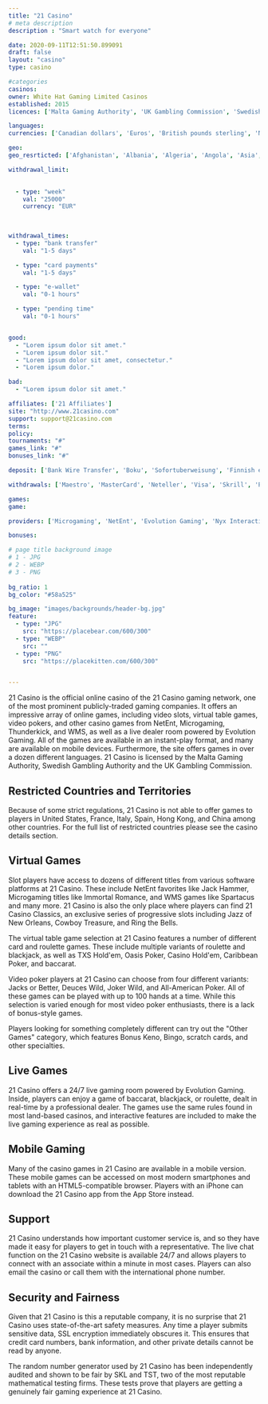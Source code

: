 ```yaml
---
title: "21 Casino"
# meta description
description : "Smart watch for everyone"

date: 2020-09-11T12:51:50.899091
draft: false
layout: "casino" 
type: casino

#categories
casinos: 
owner: White Hat Gaming Limited Casinos
established: 2015
licences: ['Malta Gaming Authority', 'UK Gambling Commission', 'Swedish Gambling Authority']

languages: 
currencies: ['Canadian dollars', 'Euros', 'British pounds sterling', 'Norwegian kroner', 'Swedish kronor', 'South African Rand']

geo: 
geo_resrticted: ['Afghanistan', 'Albania', 'Algeria', 'Angola', 'Asia', 'Australia', 'Australian Capital Territory', 'New South Wales', 'Northern Territory', 'Queensland', 'South Australia', 'Tasmania', 'Victoria', 'Western Australia', 'Austria', 'Belgium', 'Bolivia', 'Bulgaria', 'Cuba', 'Denmark', 'Ecuador', 'Ethiopia', 'France', 'Germany', 'Schleswig-Holstein', 'Ghana', 'Guyana', 'Hungary', 'Indonesia', 'Iran', 'Iraq', 'Israel', 'Italy', 'Kenya', 'Laos', 'Latvia', 'Lithuania', 'Myanmar [Burma]', 'Netherlands', 'Netherlands Antilles', 'Nigeria', 'North Korea', 'Pakistan', 'Panama', 'Papua New Guinea', 'Poland', 'Puerto Rico', 'Romania', 'Russia', 'Réunion', 'Serbia', 'Singapore', 'Slovenia', 'Spain', 'Sri Lanka', 'Sudan', 'Switzerland', 'Syria', 'São Tomé and Príncipe', 'Tanzania', 'Thailand', 'Turkey', 'U.S. Minor Outlying Islands', 'Uganda', 'United States', 'Alabama', 'Alaska', 'American Samoa', 'Arizona', 'Arkansas', 'California', 'Colorado', 'Connecticut', 'Delaware', 'District of Columbia', 'Florida', 'Georgia(US)', 'Guam', 'Hawaii', 'Idaho', 'Illinois', 'Indiana', 'Iowa', 'Kansas', 'Kentucky', 'Louisiana', 'Maine', 'Maryland', 'Massachusetts', 'Michigan', 'Minnesota', 'Mississippi', 'Missouri', 'Montana', 'Nebraska', 'Nevada', 'New Hampshire', 'New Jersey', 'New Mexico', 'New York', 'North Carolina', 'North Dakota', 'Northern Mariana Islands', 'Ohio', 'Oklahoma', 'Oregon', 'Pennsylvania', 'Rhode Island', 'South Carolina', 'South Dakota', 'Tennessee', 'Texas', 'U.S. Virgin Islands', 'Utah', 'Vermont', 'Virginia', 'Washington', 'West Virginia', 'Wisconsin', 'Wyoming', 'Vietnam', 'Yemen', 'Zimbabwe']

withdrawal_limit:

  
  - type: "week"
    val: "25000"
    currency: "EUR"
  
  

withdrawal_times:
  - type: "bank transfer"
    val: "1-5 days"

  - type: "card payments"
    val: "1-5 days"

  - type: "e-wallet"
    val: "0-1 hours"

  - type: "pending time"
    val: "0-1 hours"


good:
  - "Lorem ipsum dolor sit amet."
  - "Lorem ipsum dolor sit."
  - "Lorem ipsum dolor sit amet, consectetur."
  - "Lorem ipsum dolor."

bad:
  - "Lorem ipsum dolor sit amet."

affiliates: ['21 Affiliates']
site: "http://www.21casino.com"
support: support@21casino.com
terms:
policy:
tournaments: "#"
games_link: "#"
bonuses_link: "#"

deposit: ['Bank Wire Transfer', 'Boku', 'Sofortuberweisung', 'Finnish ebank', 'Maestro', 'MasterCard', 'Skrill', 'Neteller', 'Paysafe Card', 'Trustly', 'Visa', 'Entropay', 'Interac', 'PayPal']

withdrawals: ['Maestro', 'MasterCard', 'Neteller', 'Visa', 'Skrill', 'PayPal', 'Trustly', 'Bank Wire Transfer']

games: 
game:

providers: ['Microgaming', 'NetEnt', 'Evolution Gaming', 'Nyx Interactive', 'NextGen Gaming', '1x2Games', 'Blueprint Gaming', 'Genesis Gaming', 'Leander Games', 'Quickspin', 'Merkur Gaming', 'Thunderkick', '2 By 2 Gaming', 'Big Time Gaming', 'Games Warehouse', 'Elk Studios', 'Lightning Box', 'Multicommerce Game Studio', 'Stakelogic', 'Foxium', 'Adoptit Publishing', 'Asylum Labs', 'Barcrest Games', 'Betdigital', 'BlaBlaBla Studios', 'Bulletproof Games', 'Cayetano Gaming', 'Chance Interactive', 'Concept Gaming', 'Fantasma Games', 'Felt Gaming', 'Fuga Gaming', 'Inspired', 'Just For The Win', 'Kalamba Games', 'Live 5 Gaming', 'Magic Dreams', 'MetaGU', 'Old Skool Studios', "Play'n GO", 'Probability', 'Push Gaming', 'Rabcat', 'Realistic Games', 'Red7 Mobile', 'Red Tiger Gaming', 'Reflex Gaming', 'SG Gaming', 'Seven Deuce Gaming', 'Shuffle Master', 'Sigma Games', 'Spieldev', 'Spike Games', 'Sthlm Gaming', 'Storm Gaming', 'SUNFOX Games', 'Touchstone Games', 'Wild Streak Gaming', 'WMS', 'YoloPlay', 'Wazdan']

bonuses:

# page title background image 
# 1 - JPG
# 2 - WEBP
# 3 - PNG
 
bg_ratio: 1 
bg_color: "#58a525" 

bg_image: "images/backgrounds/header-bg.jpg"
feature:
  - type: "JPG"
    src: "https://placebear.com/600/300"   
  - type: "WEBP"
    src: ""
  - type: "PNG"
    src: "https://placekitten.com/600/300"   


---
```


21 Casino is the official online casino of the 21 Casino gaming network, one of the most prominent publicly-traded gaming companies. It offers an impressive array of online games, including video slots, virtual table games, video pokers, and other casino games from NetEnt, Microgaming, Thunderkick, and WMS, as well as a live dealer room powered by Evolution Gaming. All of the games are available in an instant-play format, and many are available on mobile devices. Furthermore, the site offers games in over a dozen different languages. 21 Casino is licensed by the Malta Gaming Authority, Swedish Gambling Authority and the UK Gambling Commission.

## Restricted Countries and Territories
Because of some strict regulations, 21 Casino is not able to offer games to players in United States, France, Italy, Spain, Hong Kong, and China among other countries. For the full list of restricted countries please see the casino details section.

## Virtual Games
Slot players have access to dozens of different titles from various software platforms at 21 Casino. These include NetEnt favorites like Jack Hammer, Microgaming titles like Immortal Romance, and WMS games like Spartacus and many more. 21 Casino is also the only place where players can find 21 Casino Classics, an exclusive series of progressive slots including Jazz of New Orleans, Cowboy Treasure, and Ring the Bells.

The virtual table game selection at 21 Casino features a number of different card and roulette games. These include multiple variants of roulette and blackjack, as well as TXS Hold'em, Oasis Poker, Casino Hold'em, Caribbean Poker, and baccarat.

Video poker players at 21 Casino can choose from four different variants: Jacks or Better, Deuces Wild, Joker Wild, and All-American Poker. All of these games can be played with up to 100 hands at a time. While this selection is varied enough for most video poker enthusiasts, there is a lack of bonus-style games.

Players looking for something completely different can try out the "Other Games" category, which features Bonus Keno, Bingo, scratch cards, and other specialties.

## Live Games
21 Casino offers a 24/7 live gaming room powered by Evolution Gaming. Inside, players can enjoy a game of baccarat, blackjack, or roulette, dealt in real-time by a professional dealer. The games use the same rules found in most land-based casinos, and interactive features are included to make the live gaming experience as real as possible.

## Mobile Gaming
Many of the casino games in 21 Casino are available in a mobile version. These mobile games can be accessed on most modern smartphones and tablets with an HTML5-compatible browser. Players with an iPhone can download the 21 Casino app from the App Store instead.

## Support
21 Casino understands how important customer service is, and so they have made it easy for players to get in touch with a representative. The live chat function on the 21 Casino website is available 24/7 and allows players to connect with an associate within a minute in most cases. Players can also email the casino or call them with the international phone number.

## Security and Fairness
Given that 21 Casino is this a reputable company, it is no surprise that 21 Casino uses state-of-the-art safety measures. Any time a player submits sensitive data, SSL encryption immediately obscures it. This ensures that credit card numbers, bank information, and other private details cannot be read by anyone.

The random number generator used by 21 Casino has been independently audited and shown to be fair by SKL and TST, two of the most reputable mathematical testing firms. These tests prove that players are getting a genuinely fair gaming experience at 21 Casino.